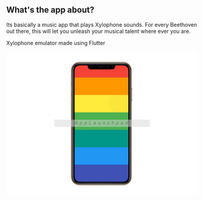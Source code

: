## What's the app about?
Its basically a music app that plays Xylophone sounds. For every Beethoven out there, this will let you unleash your musical talent where ever you are. 

Xylophone emulator made using Flutter

![Xylophone](https://github.com/RahulMahesh62/Flutter-Xylophone/blob/master/assets/mockup.png)
